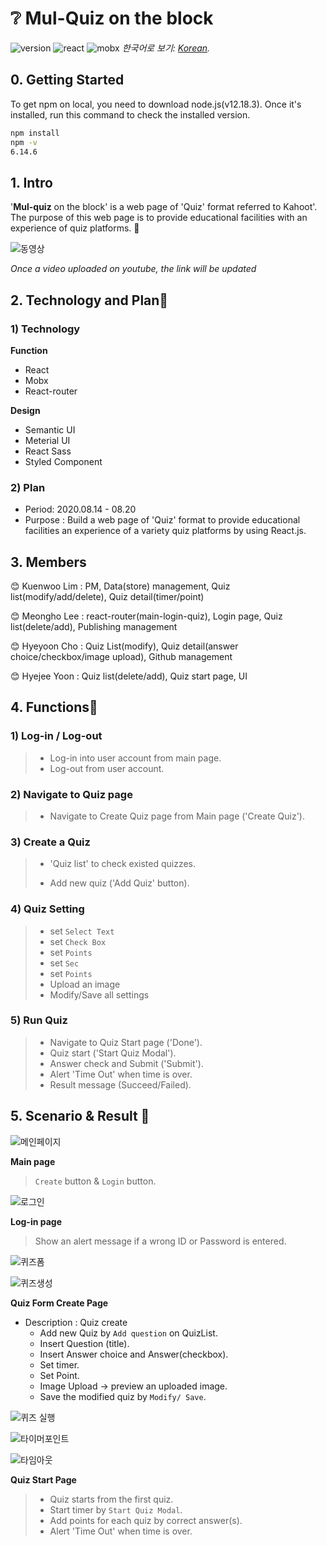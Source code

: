 # :grey_question: Mul-Quiz on the block
![version](<https://img.shields.io/badge/version-0.1.0-yellow>)   ![react](<https://img.shields.io/badge/react-16.13.1-red>)   ![mobx](<https://img.shields.io/badge/mobx-5.15.5-blueviolet>)
*한국어로 보기: [Korean](README.md).*

## 0. Getting Started

To get npm on local, you need to download node.js(v12.18.3).
Once it's installed, run this command to check the installed version.

```bash
npm install
npm -v
6.14.6
```



## 1. Intro

'**Mul-quiz** on the block' is a web page of 'Quiz' format referred to Kahoot'. The purpose of this web page is to provide educational facilities with an experience of quiz platforms. :speech_balloon:

![동영상](https://user-images.githubusercontent.com/44856614/91561694-fdb2fd00-e976-11ea-8599-95f602749112.PNG)

*Once a video uploaded on youtube, the link will be updated*



## 2. Technology and Plan📌

### 1) Technology

**Function**

- React
- Mobx
- React-router

**Design**

- Semantic UI
- Meterial UI
- React Sass
- Styled Component



### 2) Plan

- Period: 2020.08.14 - 08.20
- Purpose : Build a web page of 'Quiz' format to provide educational facilities an experience of a variety quiz platforms by using React.js.



## 3. Members

😊 Kuenwoo Lim : PM, Data(store) management, Quiz list(modify/add/delete), Quiz detail(timer/point)

😊 Meongho Lee : react-router(main-login-quiz), Login page, Quiz list(delete/add), Publishing management

😊 Hyeyoon Cho : Quiz List(modify), Quiz detail(answer choice/checkbox/image upload), Github management

😊 Hyejee Yoon : Quiz list(delete/add), Quiz start page, UI



## 4. Functions🔑

 ### 1) Log-in / Log-out

> - Log-in into user account from main page.
> - Log-out from user account.



### 2) Navigate to Quiz page

> -  Navigate to Create Quiz page from Main page ('Create Quiz').



### 3) Create a Quiz

> - 'Quiz list' to check existed quizzes. 
>
> -  Add new quiz ('Add Quiz' button).



### 4) Quiz Setting

> - set `Select Text`
> - set `Check Box`
> - set `Points`
> - set `Sec`
> - set `Points`
> - Upload an image
> - Modify/Save all settings



### 5) Run Quiz

> - Navigate to Quiz Start page ('Done').
> - Quiz start ('Start Quiz Modal').
> - Answer check and Submit ('Submit').
> - Alert 'Time Out' when time is over.
> - Result message (Succeed/Failed).



## 5. Scenario & Result 📢

![메인페이지](https://user-images.githubusercontent.com/44856614/91561225-2f779400-e976-11ea-85d3-4973e91d8087.PNG)

**Main page**

> `Create` button & `Login` button.



![로그인](https://user-images.githubusercontent.com/44856614/91561261-41593700-e976-11ea-8270-922cd687713d.PNG)

**Log-in page**

> Show an alert message if a wrong ID or Password is entered.



![퀴즈폼](https://user-images.githubusercontent.com/44856614/91561283-4b7b3580-e976-11ea-95c4-db7774cbb1b6.PNG)

![퀴즈생성](https://user-images.githubusercontent.com/44856614/91561280-4a4a0880-e976-11ea-83d9-d84267413013.PNG)

**Quiz Form Create Page**

- Description : Quiz create
  - Add new Quiz by `Add question` on QuizList.
  - Insert Question (title).
  - Insert Answer choice and Answer(checkbox).
  - Set timer.
  - Set Point.
  - Image Upload -> preview an uploaded image.
  - Save the modified quiz by `Modify/ Save`.




![퀴즈 실행](https://user-images.githubusercontent.com/44856614/91561271-461deb00-e976-11ea-9b81-9252f1ffd5a3.PNG)

![타이머포인트](https://user-images.githubusercontent.com/44856614/91561284-4c13cc00-e976-11ea-9df1-1175f28c7dbc.PNG)

![타임아웃](https://user-images.githubusercontent.com/44856614/91561291-4e762600-e976-11ea-80a2-5a25324e3f44.PNG)

**Quiz Start Page**

> - Quiz starts from the first quiz.
> - Start timer by `Start Quiz Modal`.
> - Add points for each quiz by correct answer(s).
> - Alert 'Time Out' when time is over.
